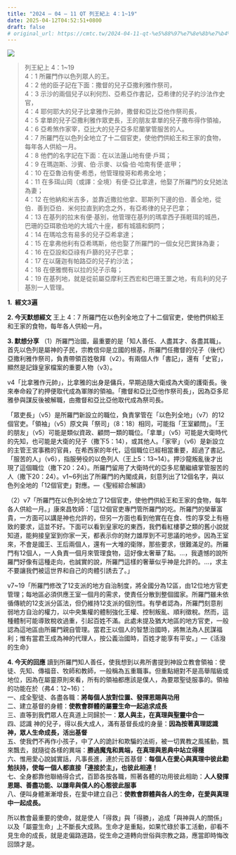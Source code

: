 ```yaml
---
title: "2024 – 04 – 11 QT 列王紀上 4：1~19"
date: 2025-04-12T04:52:51+0800
draft: false
# original_url: https://cmtc.tw/2024-04-11-qt-%e5%88%97%e7%8e%8b%e7%b4%80%e4%b8%8a-4%ef%bc%9a119
---
```


![](/images/qt.jpg)
> 列王紀上 4：1\~19  
> 4：1 所羅門作以色列眾人的王。  
> 4：2 他的臣子記在下面：撒督的兒子亞撒利雅作祭司，  
> 4：3 示沙的兩個兒子以利何烈、亞希亞作書記，亞希律的兒子約沙法作史官，  
> 4：4 耶何耶大的兒子比拿雅作元帥，撒督和亞比亞他作祭司長，  
> 4：5 拿單的兒子亞撒利雅作眾吏長，王的朋友拿單的兒子撒布得作領袖，  
> 4：6 亞希煞作家宰，亞比大的兒子亞多尼蘭掌管服苦的人。  
> 4：7 所羅門在以色列全地立了十二個官吏，使他們供給王和王家的食物，每年各人供給一月。  
> 4：8 他們的名字記在下面：在以法蓮山地有便‧戶珥；  
> 4：9 在瑪迦斯、沙賓、伯‧示麥、以倫‧伯‧哈南有便‧底甲；  
> 4：10 在亞魯泊有便‧希悉，他管理梭哥和希弗全地；  
> 4：11 在多珥山岡（或譯：全境）有便‧亞比拿達，他娶了所羅門的女兒她法為妻；  
> 4：12 在他納和米吉多，並靠近撒拉他拿、耶斯列下邊的伯．善全地，從伯．善到亞伯．米何拉直到約念之外，有亞希律的兒子巴拿；  
> 4：13 在基列的拉末有便‧基別，他管理在基列的瑪拿西子孫睚珥的城邑，巴珊的亞珥歌伯地的大城六十座，都有城牆和銅閂；  
> 4：14 在瑪哈念有易多的兒子亞希拿達；  
> 4：15 在拿弗他利有亞希瑪斯，他也娶了所羅門的一個女兒巴實抹為妻；  
> 4：16 在亞設和亞祿有戶篩的兒子巴拿；  
> 4：17 在以薩迦有帕路亞的兒子約沙法；  
> 4：18 在便雅憫有以拉的兒子示每；  
> 4：19 在基列地，就是從前屬亞摩利王西宏和巴珊王噩之地，有烏利的兒子基別一人管理。

**1.  經文3遍**

**2. 今天默想經文**
王上 4：7 所羅門在以色列全地立了十二個官吏，使他們供給王和王家的食物，每年各人供給一月。

**3. 默想分享**
（1）所羅門治國，最重要的是「知人善任、人盡其才、各盡其職」。首先以色列是屬神的子民，宗教信仰是立國的根基，所羅門任撒督的兒子（後代）亞撒利雅作祭司，負責帶領百姓敬拜（v2）。有兩個人作「書記」，還有「史官」，顯然是記錄皇家檔案的重要人物（v3）。

v4「比拿雅作元帥」，比拿雅的出身是傭兵，早期追隨大衛成為大衛的護衛長。後來奉命殺了約押便取代成為軍隊的領袖。「撒督和亞比亞他作祭司長」，因為亞多尼雅參與謀反後被解職，由撒督和亞比亞他取代成為祭司長。

「眾吏長」（v5）是所羅門新設立的職位，負責掌管在「以色列全地」（v7）的12個官吏。「領袖」（v5）原文與「祭司」（8：18）相同，可能指「王室顧問」。「王的朋友」（v5）可能是類似資政、顧問一類的職位。「拿單」（v5）可能是大衛時代的先知，也可能是大衛的兒子（撒下5：14），或其他人。「家宰」（v6）是新設立的主管王宮事務的官員，在希西家的年代，這個職位已經相當重要，超過了書記。「服苦的人」（v6），指服勞役的以色列人（王上5：13\~14）。押沙龍叛亂後才出現了這個職位（撒下20：24）。所羅門留用了大衛時代的亞多尼蘭繼續掌管服苦的人（撒下20：24）。v1\~6列出了所羅門的內閣成員，刻意列出了12個名字，與以色列全地的「12個官吏」對應。—《聖經綜合解讀》

（2）v7「所羅門在以色列全地立了12個官吏，使他們供給王和王家的食物，每年各人供給一月。」康來昌牧師：「這12個官吏專門管所羅門的吃。所羅門的榮華富貴，一方面可以講是神也允許的，但另一方面也看到他實在在食、性的享受上有極致的要求，這並不好。下面可以看到皇家吃的東西，我們看紅樓夢之類的舊小說就知道，能夠接皇室到你家一天，都表示你的財力雄厚到不可思議的地步。因為王室來，不會是國王、王后兩個人，還有一大堆的衛隊，那些要求，很難滿足的。所羅門有12個人，一人負責一個月來管理食物，這好像太奢華了點。…，我遺憾的說所羅門好像有這種走向，也誠實的說，所羅門這樣的奢華似乎神是允許的。…，求主不要讓我們被這世界和自己的肉體引誘去了。」

v7\~19「所羅門修改了12支派的地方自治制度，將全國分為12區，由12位地方官吏管理；每地區必須供應王室一個月的需求，使責任分散到整個國家。所羅門雖未依循傳統的12支派分區法，但仍維持12支派的個別性。有學者認為，所羅門刻意削弱地方自治的權力，以中央集權的體制強化王權、控制叛亂、順利徵稅。然而，這種體制可能導致稅收過重，引起百姓不滿。此處未提及猶大地區的地方官吏，一般認為這地區由所羅門親自管理。當君王以個人的智慧治國時，將無法為人民謀福利；惟有當君王成為神的代理人，按公義治國時，百姓才能享有平安。」—《活潑的生命》

**4. 今天的回應**
讀到所羅門知人善任，使我想到以弗所書提到神設立教會領袖：使徒、先知、傳福音、牧師和教師，一般稱為五重職事。但重點絕對不是高舉階級或地位，因為在屬靈原則來看，所有的領袖都應該是僕人，為要眾聖徒服事的。領袖的功能在於（弗4：12\~16）：  
一、成全聖徒、各盡各職：**將每個人放對位置、發揮恩賜與功用**  
二、建立基督的身體：**使教會群體的屬靈生命一起追求成長**  
三、直等到我們眾人在真道上同歸於一：**眾人與主，在真理與聖靈中合一**  
四、認識 神的兒子，得以長大成人，滿有基督長成的身量：**因為按著真理認識神，眾人生命成長，活出基督**  
五、使我們不再作小孩子，中了人的詭計和欺騙的法術，被一切異教之風搖動，飄來飄去，就隨從各樣的異端：**勝過魔鬼和異端，在真理與恩典中站立得穩**  
六、惟用愛心說誠實話，凡事長進，連於元首基督：**每個人在愛心與真理中彼此勸勉扶持，使每一個人都直接「連接於主」，也彼此相連！**  
七、全身都靠他聯絡得合式，百節各按各職，照著各體的功用彼此相助：**人人發揮恩賜、善盡功能、以謙卑與僕人的心態彼此服事**  
八、便叫身體漸漸增長，在愛中建立自己：**使教會群體與各人的生命，在愛與真理中一起成長。**

所以教會最重要的使命，就是使人「得救」與「得勝」，追成「與神與人的關係」以及「屬靈生命」上不斷長大成熟。生命才是重點，如果忙碌於事工活動，卻看不見生命的成長，就是走偏路道路，從生命之道轉向世俗與宗教之路，應當即時悔改回頭才是。
